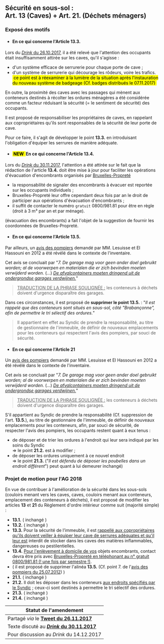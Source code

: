 ## Sécurité en sous-sol : <br>Art. 13 (Caves) + Art. 21. (Déchets ménagers)

### Exposé des motifs

* #### En ce qui concerne l'Article 13.3.

Lors du [*Drink* du 26.10.2017](https://bobjr-1.github.io/Temp/Revue_ROI/Drink_20171026.html), il a été relevé que l'attention des occupants était insuffisamment attirée sur les caves, qu'il s'agisse :
* d'un système efficace de serrurerie pour chaque porte de cave ;
* d'un système de serrurerie qui décourage les rôdeurs, voire les trafics. <mark>&nbsp;ce point est à réexaminer à la lumière de la situation après l'instauration du nouveau système de badgeage (Cf. badges distribués le 07.11.2017)&nbsp;</mark>

En outre, la proximité des caves avec les passages qui mènent aux conteneurs destinés à récolter les ordures ménagères a été considérée comme un facteur réduisant la sécurité (= le sentiment de sécurité) des occupants.

Il est proposé de responsabiliser les propriétaires de caves, en rappelant aux copropriétaires qu'ils sont responsables de la sécurité de leur porte de cave.

Pour ce faire, il s'agit de développer le point **13.3.** en introduisant l'obligation d'équiper les serrures de manière adéquate.

* #### <mark>&nbsp;NEW&nbsp; </mark> En ce qui concerne l'Article 13.4.

Lors du [*Drink* du 30.11.2017](Drink_20171130.md), l'attention a été attirée sur le fait que la rédaction de l'article **13.4.** doit être mise à jour pour faciliter les opérations d'évacuation d'encombrants organisés par [Bruxelles-Propreté](https://www.arp-gan.be/fr/tri/7-encombrants-mnagers.html)

* la responsabilité de signaler des encombrants à évacuer est reportée sur les occupants individuels ;  
* Bruxelles-Propreté leur offre cependant deux fois par an le droit de participer aux opérations d'évacuation d'encombrants ;  
* il suffit de contacter le numéro `gratuit` 0800/981.81 pour être en règle (droit à 3 m&sup3; par an et par ménage).

(évacuation des encombrants) a fait l'objet de la suggestion de fournir les coordonnées de Bruxelles-Propreté.

* #### En ce qui concerne l'Article 13.5.

Par ailleurs, un [avis des pompiers](Advies_Brandweer_20120725.pdf) demandé par MM. Lesuisse et El Hassouni en 2012 a été révélé dans le contexte de l'inventaire.

Cet avis se concluait par "*7. De garage mag voor geen ander doel gebruikt worden; al de voorwerpen en materialen die er zich bevinden moeten verwijderd worden.* (...) *<u>De afvalcontainers moeten dringend uit de ondergrondse garages verdwijnen.</u>*"  
> <u>TRADUCTION DE LA PHRASE SOULIGN&Eacute;E :</u> les conteneurs à déchets doivent d'urgence disparaître des garages.

Dans ces circonstances, il est proposé de **supprimer le point 13.5.** : "*Il est rappelé que des conteneurs sont situés en sous-sol, côté "Brabançonne", afin de permettre le tri sélectif des ordures.*"

> Il appartient en effet au Syndic de prendre la responsabilité, au titre de gestionnaire de l'immeuble, de définir de nouveaux emplacements pour les conteneurs qui respectent l'avis des pompiers, par souci de sécurité.

* #### En ce qui concerne l'Article 21

Un [avis des pompiers](Advies_Brandweer_20120725.pdf) demandé par MM. Lesuisse et El Hassouni en 2012 a été révélé dans le contexte de l'inventaire.

Cet avis se concluait par "*7. De garage mag voor geen ander doel gebruikt worden; al de voorwerpen en materialen die er zich bevinden moeten verwijderd worden.* (...) *<u>De afvalcontainers moeten dringend uit de ondergrondse garages verdwijnen.</u>*"  
> <u>TRADUCTION DE LA PHRASE SOULIGN&Eacute;E :</u> les conteneurs à déchets doivent d'urgence disparaître des garages.

S'il appartient au Syndic de prendre la responsabilité (Cf. suppression de l'art. **13.5.**), au titre de gestionnaire de l'immeuble, de définir de nouveaux emplacements pour les conteneurs, afin, par souci de sécurité, de respecter l'avis des pompiers, les occupants restent quant à eux tenus :

* de déposer et de trier les ordures à l'endroit qui leur sera indiqué par les soins du Syndic<br>=&gt; le point **21.2.** est à modifier ;  
* de déposer les ordures uniquement à ce nouvel endroit<br>=&gt; le point **21.3.** ("*Il est défendu de déposer les poubelles dans un endroit différent*") peut quant à lui demeurer inchangé)

### Projet de motion pour l'AG 2018

En vue de contribuer à l'amélioration de la sécurité dans les sous-sols (couloirs menant vers les caves, caves, couloirs menant aux conteneurs, emplacement des conteneurs à déchets), il est proposé de modifier les articles **13** et **21** du Règlement d'ordre intérieur comme suit   (majorité simple) :

* **13.1.** ( inchangé )  
* **13.2.** ( inchangé )  
* **13.3.** Pour la sécurité de l’immeuble, il est <u>rappellé aux copropriétaires qu'ils doivent veiller à équiper leur cave de serrures adéquates et qu'il leur est</u> interdit de stocker dans les caves des matières inflammables, dangereuses ou pestilentielles.  
* **13.4.** <u>Pour l'enlèvement à domicile de vos</u> objets encombrants, contact devra être pris avec <u>Bruxelles-Propreté en téléphonant au n° gratuit 0800/981.81 (! une fois par semestre !)</u>.  
* ( il est proposé de supprimer l'alinéa **13.5.** (Cf. point 7. de l'[avis des pompiers du 25.07.2012](Advies_Brandweer_20120725.pdf)) )  
* **21.1.** ( inchangé )  
* **21.2.** Il doit les déposer dans les conteneurs <u>aux endroits spécifiés par le Syndic</u> ; ceux-ci sont destinés à permettre le tri sélectif des ordures.  
* **21.3.** ( inchangé )  
* **21.4.** ( inchangé )

| Statut de l'amendement |
| --- |
| Partagé *via* le [**Tweet du 26.11.2017**](https://twitter.com/brab80webscom/status/934704494880882688) |
| Texte discuté au **[*Drink* du 30.11.2017](Art_13_et_21_or.md)** |
| Pour discussion au *Drink* du 14.12.2017 |
